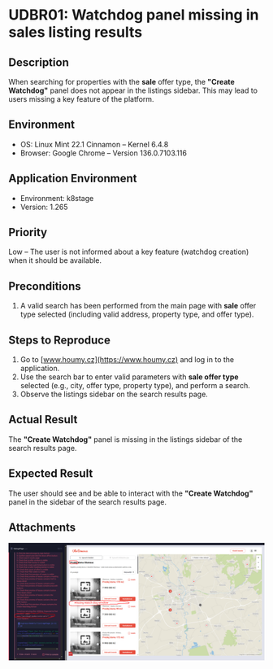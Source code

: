 # UDBR01: Watchdog panel missing in sales listing results

## Description
When searching for properties with the **sale** offer type, the **"Create Watchdog"** panel does not appear in the listings sidebar. This may lead to users missing a key feature of the platform.

## Environment
- OS: Linux Mint 22.1 Cinnamon – Kernel 6.4.8
- Browser: Google Chrome – Version 136.0.7103.116

## Application Environment
- Environment: k8stage
- Version: 1.265

## Priority
Low – The user is not informed about a key feature (watchdog creation) when it should be available.

## Preconditions
1. A valid search has been performed from the main page with **sale** offer type selected (including valid address, property type, and offer type).

## Steps to Reproduce
1. Go to [www.houmy.cz](https://www.houmy.cz) and log in to the application.
2. Use the search bar to enter valid parameters with **sale offer type** selected (e.g., city, offer type, property type), and perform a search.
3. Observe the listings sidebar on the search results page.

## Actual Result
The **"Create Watchdog"** panel is missing in the listings sidebar of the search results page.

## Expected Result
The user should see and be able to interact with the **"Create Watchdog"** panel in the sidebar of the search results page.

## Attachments
![Watchdog panel missing](1.missingWatchDog.jpg)
